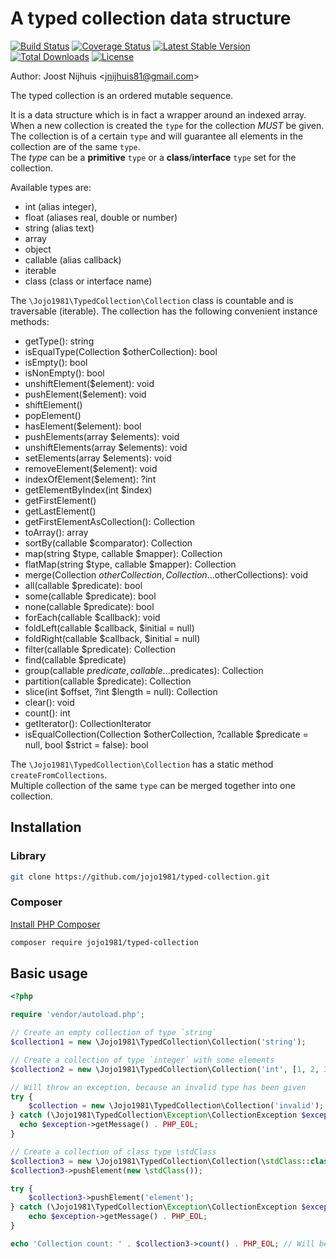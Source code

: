 A typed collection data structure
=====================

[![Build Status](https://github.com/jojo1981/typed-collection/actions/workflows/build.yml/badge.svg)](https://github.com/jojo1981/typed-collection/actions/workflows/build.yml)
[![Coverage Status](https://coveralls.io/repos/github/jojo1981/typed-collection/badge.svg)](https://coveralls.io/github/jojo1981/typed-collection)
[![Latest Stable Version](https://poser.pugx.org/jojo1981/typed-collection/v/stable)](https://packagist.org/packages/jojo1981/typed-collection)
[![Total Downloads](https://poser.pugx.org/jojo1981/typed-collection/downloads)](https://packagist.org/packages/jojo1981/typed-collection)
[![License](https://poser.pugx.org/jojo1981/typed-collection/license)](https://packagist.org/packages/jojo1981/typed-collection)

Author: Joost Nijhuis <[jnijhuis81@gmail.com](mailto:jnijhuis81@gmail.com)>

The typed collection is an ordered mutable sequence.  

It is a data structure which is in fact a wrapper around an indexed array.  
When a new collection is created the `type` for the collection *MUST* be given. 
The collection is of a certain `type` and will guarantee all elements in the collection are of the same `type`.  
The *type* can be a **primitive** `type` or a **class**/**interface** `type` set for the collection.

Available types are:

- int (alias integer),
- float (aliases real, double or number)
- string (alias text)
- array
- object
- callable (alias callback)
- iterable
- class (class or interface name)

The `\Jojo1981\TypedCollection\Collection` class is countable and is traversable (iterable).
The collection has the following convenient instance methods:

- getType(): string
- isEqualType(Collection $otherCollection): bool
- isEmpty(): bool
- isNonEmpty(): bool
- unshiftElement($element): void
- pushElement($element): void
- shiftElement()
- popElement()
- hasElement($element): bool
- pushElements(array $elements): void
- unshiftElements(array $elements): void
- setElements(array $elements): void
- removeElement($element): void
- indexOfElement($element): ?int
- getElementByIndex(int $index)
- getFirstElement()
- getLastElement()
- getFirstElementAsCollection(): Collection
- toArray(): array
- sortBy(callable $comparator): Collection
- map(string $type, callable $mapper): Collection
- flatMap(string $type, callable $mapper): Collection
- merge(Collection $otherCollection, Collection ...$otherCollections): void
- all(callable $predicate): bool
- some(callable $predicate): bool
- none(callable $predicate): bool
- forEach(callable $callback): void
- foldLeft(callable $callback, $initial = null)
- foldRight(callable $callback, $initial = null)
- filter(callable $predicate): Collection
- find(callable $predicate)
- group(callable $predicate, callable ...$predicates): Collection
- partition(callable $predicate): Collection
- slice(int $offset, ?int $length = null): Collection
- clear(): void
- count(): int
- getIterator(): CollectionIterator
- isEqualCollection(Collection $otherCollection, ?callable $predicate = null, bool $strict = false): bool

The `\Jojo1981\TypedCollection\Collection` has a static method `createFromCollections`.   
Multiple collection of the same `type` can be merged together into one collection.
 
## Installation

### Library

```bash
git clone https://github.com/jojo1981/typed-collection.git
```

### Composer

[Install PHP Composer](https://getcomposer.org/doc/00-intro.md)

```bash
composer require jojo1981/typed-collection
```

## Basic usage

```php
<?php

require 'vendor/autoload.php';

// Create an empty collection of type `string`
$collection1 = new \Jojo1981\TypedCollection\Collection('string');

// Create a collection of type `integer` with some elements
$collection2 = new \Jojo1981\TypedCollection\Collection('int', [1, 2, 3]);

// Will throw an exception, because an invalid type has been given
try {
    $collection = new \Jojo1981\TypedCollection\Collection('invalid');
} catch (\Jojo1981\TypedCollection\Exception\CollectionException $exception) {
  echo $exception->getMessage() . PHP_EOL;
}

// Create a collection of class type \stdClass
$collection3 = new \Jojo1981\TypedCollection\Collection(\stdClass::class);
$collection3->pushElement(new \stdClass());

try {
    $collection3->pushElement('element');
} catch (\Jojo1981\TypedCollection\Exception\CollectionException $exception) {
    echo $exception->getMessage() . PHP_EOL;
}

echo 'Collection count: ' . $collection3->count() . PHP_EOL; // Will be 1
```
